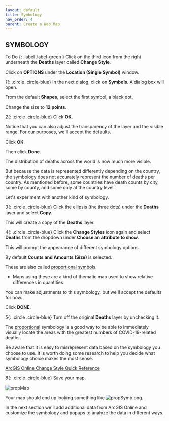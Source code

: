 ```yaml
---
layout: default
title: Symbology
nav_order: 4
parent: Create a Web Map
---
```


## SYMBOLOGY

To Do
{: .label .label-green }
Click on the third icon from the right underneath the **Deaths** layer called **Change Style**.

Click on **OPTIONS** under the **Location (Single Symbol)** window.

*1*{: .circle .circle-blue} In the next dialog, click on **Symbols**.
A dialog box will open.

From the default **Shapes**, select the first symbol, a black dot.

Change the size to **12 points**.

*2*{: .circle .circle-blue} Click **OK**.

Notice that you can also adjust the transparency of the layer and the visible range.
For our purposes, we'll accept the defaults.

Click **OK**.

Then click **Done**.

The distribution of deaths across the world is now much more visible.

But because the data is represented differently depending on the country, the symbology does not accurately represent the number of deaths per country. As mentioned before, some countries have death counts by city, some by county, and some only at the country level.

Let's experiment with another kind of symbology.

*3*{: .circle .circle-blue} Click the ellipsis (the three dots) under the **Deaths** layer and select **Copy**.

This will create a copy of the **Deaths** layer.

*4*{: .circle .circle-blue} Click the **Change Styles** icon again and select **Deaths** from the dropdown under **Choose an attribute to show**.

This will prompt the appearance of different symbology options.

By default **Counts and Amounts (Size)** is selected.

These are also called [proportional symbols](https://pro.arcgis.com/en/pro-app/help/mapping/layer-properties/proportional-symbology.htm).
- Maps using these are a kind of thematic map used to show relative differences in quantities

You can make adjustments to this symbology, but we'll accept the defaults for now.

Click **DONE**.

*5*{: .circle .circle-blue} Turn off the original **Deaths** layer by unchecking it.

The [proportional](http://wiki.gis.com/wiki/index.php/Proportional_symbol_map) symbology is a good way to be able to immediately visually locate the areas with the greatest numbers of COVID-19-related deaths.

Be aware that it is easy to misrepresent data based on the symbology you choose to use. It is worth doing some research to help you decide what symbology choice makes the most sense.

[ArcGIS Online Change Style Quick Reference](https://doc.arcgis.com/en/arcgis-online/create-maps/change-style.htm)

*6*{: .circle .circle-blue} Save your map.

![propMap](..content/images/propMap.jpg)

Your map should end up looking something like ![propSymb.png](..content/images/propSymb.png).

In the next section we'll add additional data from ArcGIS Online and customize the symbology and popups to analyze the data in different ways.
